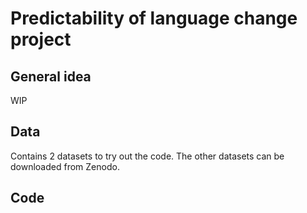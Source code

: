 # Predictability of language change project
## General idea
WIP

## Data
Contains 2 datasets to try out the code. The other datasets can be downloaded from Zenodo.

## Code
